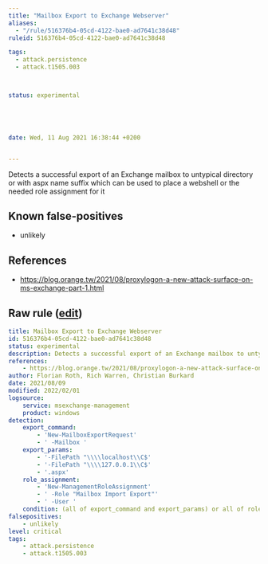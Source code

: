 ```yaml
---
title: "Mailbox Export to Exchange Webserver"
aliases:
  - "/rule/516376b4-05cd-4122-bae0-ad7641c38d48"
ruleid: 516376b4-05cd-4122-bae0-ad7641c38d48

tags:
  - attack.persistence
  - attack.t1505.003



status: experimental





date: Wed, 11 Aug 2021 16:38:44 +0200


---
```


Detects a successful export of an Exchange mailbox to untypical directory or with aspx name suffix which can be used to place a webshell or the needed role assignment for it

<!--more-->


## Known false-positives

* unlikely



## References

* https://blog.orange.tw/2021/08/proxylogon-a-new-attack-surface-on-ms-exchange-part-1.html


## Raw rule ([edit](https://github.com/SigmaHQ/sigma/edit/master/rules/windows/builtin/msexchange/win_exchange_proxyshell_mailbox_export.yml))
```yaml
title: Mailbox Export to Exchange Webserver
id: 516376b4-05cd-4122-bae0-ad7641c38d48
status: experimental
description: Detects a successful export of an Exchange mailbox to untypical directory or with aspx name suffix which can be used to place a webshell or the needed role assignment for it
references:
    - https://blog.orange.tw/2021/08/proxylogon-a-new-attack-surface-on-ms-exchange-part-1.html
author: Florian Roth, Rich Warren, Christian Burkard
date: 2021/08/09
modified: 2022/02/01
logsource:        
    service: msexchange-management
    product: windows
detection:
    export_command: 
        - 'New-MailboxExportRequest'
        - ' -Mailbox '
    export_params:
        - '-FilePath "\\\\localhost\\C$'
        - '-FilePath "\\\\127.0.0.1\\C$'
        - '.aspx'
    role_assignment:
        - 'New-ManagementRoleAssignment'
        - ' -Role "Mailbox Import Export"'
        - ' -User '
    condition: (all of export_command and export_params) or all of role_assignment
falsepositives:
    - unlikely
level: critical
tags:
    - attack.persistence  
    - attack.t1505.003  

```
